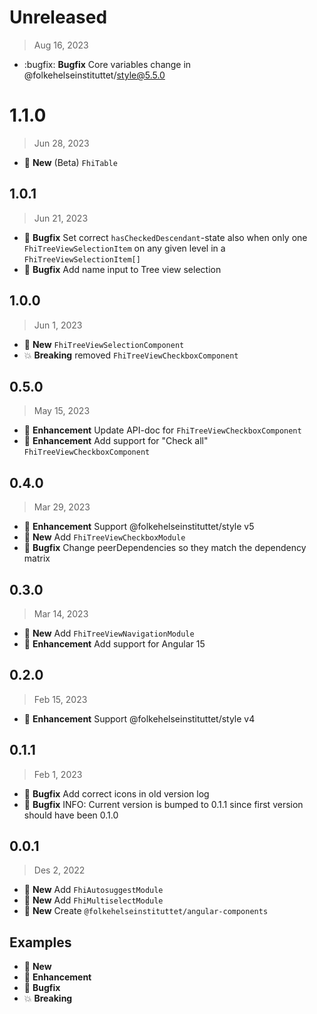 # Unreleased

> Aug 16, 2023

* :bugfix: **Bugfix** Core variables change in @folkehelseinstituttet/style@5.5.0

# 1.1.0

> Jun 28, 2023

* :gift: **New** (Beta) `FhiTable`

## 1.0.1

> Jun 21, 2023

* :bug: **Bugfix** Set correct `hasCheckedDescendant`-state also when only one `FhiTreeViewSelectionItem` on any given level in a `FhiTreeViewSelectionItem[]`
* :bug: **Bugfix** Add name input to Tree view selection

## 1.0.0

> Jun 1, 2023

* :gift: **New** `FhiTreeViewSelectionComponent`
* :boom: **Breaking** removed `FhiTreeViewCheckboxComponent`

## 0.5.0

> May 15, 2023

* :tada: **Enhancement** Update API-doc for `FhiTreeViewCheckboxComponent`
* :tada: **Enhancement** Add support for "Check all" `FhiTreeViewCheckboxComponent`

## 0.4.0

> Mar 29, 2023

* :tada: **Enhancement** Support @folkehelseinstituttet/style v5
* :gift: **New** Add `FhiTreeViewCheckboxModule`
* :bug: **Bugfix** Change peerDependencies so they match the dependency matrix

## 0.3.0

> Mar 14, 2023

* :gift: **New** Add `FhiTreeViewNavigationModule`
* :tada: **Enhancement** Add support for Angular 15

## 0.2.0

> Feb 15, 2023

* :tada: **Enhancement** Support @folkehelseinstituttet/style v4

## 0.1.1

> Feb 1, 2023

* :bug: **Bugfix** Add correct icons in old version log
* :bug: **Bugfix** INFO: Current version is bumped to 0.1.1 since first version should have been 0.1.0

## 0.0.1

> Des 2, 2022

* :gift: **New** Add `FhiAutosuggestModule`
* :gift: **New** Add `FhiMultiselectModule`
* :gift: **New** Create `@folkehelseinstituttet/angular-components`

## Examples

* :gift: **New**
* :tada: **Enhancement**
* :bug: **Bugfix**
* :boom: **Breaking**
